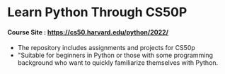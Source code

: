 # Learn Python Through CS50P
#### Course Site : https://cs50.harvard.edu/python/2022/
* The repository includes assignments and projects for CS50p
* "Suitable for beginners in Python or those with some programming background who want to quickly familiarize themselves with Python.